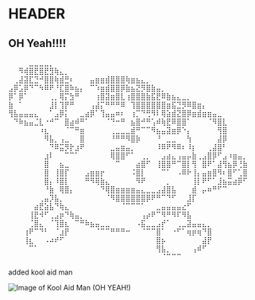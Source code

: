 # HEADER
## OH Yeah!!!!


⠀⠀⠀⠀⣀⣀⣀⣀⡀⠀⠀⠀⠀⠀⠀⠀⠀⠀⠀⠀⠀⠀⠀⠀⠀⠀⠀⠀⠀⠀⠀⠀⠀⠀⠀⠀⠀⠀⠀⠀⠀⠀⠀⠀⠀⠀⠀
⠀⠀⠻⢾⣿⣟⣿⣟⣻⢷⣄⡀⠀⠀⠀⠀⠀⠀⠀⠀⠀⠀⠀⠀⠀⠀⠀⠀⠀⠀⠀⠀⠀⠀⠀⠀⠀⠀⠀⠀⠀⠀⠀⠀⠀⠀⠀
⠀⢀⣼⣽⣏⣙⠚⣿⣿⢷⣾⣛⠆⠀⠀⠀⣤⣶⣶⣾⣿⣿⣿⢷⣶⣦⣄⡀⠀⠀⠀⠀⠀⠀⠀⠀⠀⠀⠀⠀⠀⠀⠀⠀⠀⠀⠀
⣠⡿⣡⡿⠙⠉⠳⠿⠟⠘⣏⣿⠷⣦⡄⠀⠉⠱⣶⣾⣿⣿⡿⣷⣦⣝⡻⣿⣷⣤⡀⠀⠀⠀⠀⠀⠀⠀⠀⠀⠀⠀⠀⠀⠀⠀⠀
⡿⠁⡿⠁⠀⠀⠀⠀⢀⡀⢿⡍⣳⠛⠀⠀⠀⢰⣿⣽⣶⣿⣇⢰⣿⣿⣿⣷⣯⣟⠿⣷⣦⣄⣀⡀⠀⠀⠀⠀⠀⠀⠀⠀⠀⠀⠀
⣷⠀⠁⠀⠀⠀⠀⠀⣸⡇⢹⡟⠛⠀⠀⠀⢠⣼⡍⠛⠛⠛⠿⠀⢹⣿⣿⣿⣿⣿⣿⣶⣯⣙⡻⠿⣿⣶⡄⠀⠀⠀⠀⠀⠀⠀⠀
⢻⣧⣤⣤⣤⣄⠀⠀⠁⣠⡿⡅⠀⠀⣀⣴⡿⠁⢹⣤⣤⠶⠆⠀⢰⡉⠙⢛⠻⠇⢿⣵⣾⣝⣿⡿⣶⣾⣶⣶⣤⣀⠀⠀⠀⠀⠀
⠀⠙⠷⣦⣤⣈⣇⠐⠚⠉⠀⣿⣴⠾⠛⠁⠀⠀⠀⠈⠙⠒⠛⠀⣦⣿⠚⠛⢡⠾⢷⣟⠿⣿⣿⠁⠀⠀⠀⠈⠻⣿⣇⠀⠀⠀⠀
⠀⠀⠀⠀⠀⠀⠰⣆⠀⠀⠀⠈⠉⠛⣶⠀⠀⠀⠀⠀⢀⣀⣀⣀⣾⠛⠉⠉⠻⣦⣤⣽⣶⡿⠑⡄⠀⠀⠀⠀⠀⢻⣿⠀⠀⠀⠀
⠀⠀⠀⠀⠀⠀⠀⠻⣧⡀⢠⣀⠀⠀⣿⠀⠀⠀⠀⠀⠘⠛⠛⠻⣿⡷⠀⠀⠀⠘⠀⣀⣀⠀⠀⢳⠀⠀⠀⠀⠀⣼⡿⠀⠀⠀⠀
⠀⠀⠀⠀⠀⠀⠀⠀⠙⠿⣭⡻⡗⣰⠟⠀⠀⠀⠀⠀⣀⣤⣶⣤⡀⠀⠀⠀⠀⠸⠿⠟⠻⠿⠆⠸⡆⠀⠀⢀⣼⣿⠃⠀⠀⠀⠀
⠀⠀⠀⠀⠀⠀⠀⣰⠇⠀⠀⠉⠉⠁⠀⠀⠀⠀⠀⠀⢿⣿⣿⠋⠁⠀⢀⡀⠀⠀⣠⣴⣄⢠⣤⡤⣷⢀⣠⣿⡿⠋⣠⠰⣶⣤⡀
⠀⠀⠀⠀⠀⠀⠀⣿⠀⠀⣦⣀⠀⠀⠀⠀⠀⠀⠀⠀⠀⠉⠀⠀⠀⣴⣿⠋⠀⢸⣿⣿⠛⠉⣿⡇⢻⠀⣿⠟⠁⣼⢻⣦⡿⢘⣷
⠀⠀⠀⠀⠀⠀⠀⣿⠀⢸⣿⡏⠀⠀⠀⣠⣶⣶⡖⠀⠀⠀⠀⠀⠨⣿⡇⠀⠀⠀⠉⠁⠀⠠⠿⠗⢸⡄⣤⣶⣿⠻⠆⣿⠋⢁⣿
⠀⠀⠀⠀⠀⠀⠀⣿⡄⠸⣿⡇⠀⠀⠀⠛⠻⢿⣷⣄⠀⠀⠀⠀⠀⠻⠟⠀⠀⠀⠀⡀⠀⠀⠀⠀⢸⡇⠟⠋⠁⣸⣦⣭⣴⡿⠋
⠀⠀⠀⠀⠀⠀⠀⠘⣷⠀⢿⣿⡄⠀⠀⠀⠀⠀⠙⢿⣿⣶⣶⣶⣶⣤⣄⣀⣀⣠⣼⣿⣧⠀⠀⠀⣾⠀⡤⠶⠛⠋⠉⠀⠀⠀⠀
⠀⠀⠀⠀⠀⠀⢀⣤⡹⣧⡀⠀⠀⠀⠀⠀⠀⠀⠀⠈⠻⣿⣿⣿⣿⣿⣿⡿⠟⠛⠉⠙⠋⠀⠀⣸⡏⠀⠀⠀⠀⠀⠀⠀⠀⠀⠀
⠀⠀⠀⠀⠀⣴⣟⣵⣧⠙⢷⣄⠀⠀⠀⠀⠀⠀⠀⠀⠀⠀⠈⠉⠉⠉⠁⠀⠀⣀⣤⣤⣤⣤⣔⠋⠀⠀⠀⠀⠀⠀⠀⠀⠀⠀⠀
⠀⠀⠀⠀⢸⣟⠺⠋⢀⣠⡶⠙⢷⣤⡀⠀⠀⠀⠀⠀⠀⠀⠀⠀⠀⠀⢠⡴⠟⠉⠻⠛⠻⠏⠻⣧⠀⠀⠀⠀⠀⠀⠀⠀⠀⠀⠀
⠀⠀⠀⠀⢈⣿⣄⠀⠈⢹⣿⣆⠀⠉⠛⠷⣦⣤⣀⣀⠀⠀⠀⠀⠀⠠⣯⣀⣀⣠⡞⠁⠀⢀⣀⣽⣤⣤⣄⡀⠀⠀⠀⠀⠀⠀⠀
⠀⠀⠀⢰⠟⠉⠙⠃⠀⠈⣰⡟⠀⠀⠀⠀⠀⠈⠉⠉⠛⠛⠛⠒⠀⠀⠈⠉⠉⣿⠁⠀⠐⠋⠁⢶⡶⢶⠙⣿⠀⠀⠀⠀⠀⠀⠀
⠀⠀⠀⢸⣆⠀⠀⠠⠴⠞⠋⠀⠀⠀⠀⠀⠀⠀⠀⠀⠀⠀⠀⠀⠀⠀⠀⠀⠀⣿⡦⠀⠀⠀⠀⠀⠀⠀⣼⡟⠀⠀⠀⠀⠀⠀⠀
⠀⠀⠀⠀⠉⠁⠀⠀⠀⠀⠀⠀⠀⠀⠀⠀⠀⠀⠀⠀⠀⠀⠀⠀⠀⠀⠀⠀⠀⢻⣧⡀⠀⠀⠀⠀⢠⠾⠋⠀⠀⠀⠀⠀⠀⠀⠀
⠀⠀⠀⠀⠀⠀⠀⠀⠀⠀⠀⠀⠀⠀⠀⠀⠀⠀⠀⠀⠀⠀⠀⠀⠀⠀⠀⠀⠀⠀⠈⠉⠉⠉⠀⠀⠀⠀⠀⠀⠀⠀⠀⠀⠀

added kool aid man



![Image of Kool Aid Man (OH YEAH!) ](https://upload.wikimedia.org/wikipedia/en/c/c7/Kool-Aid_Man.png)

